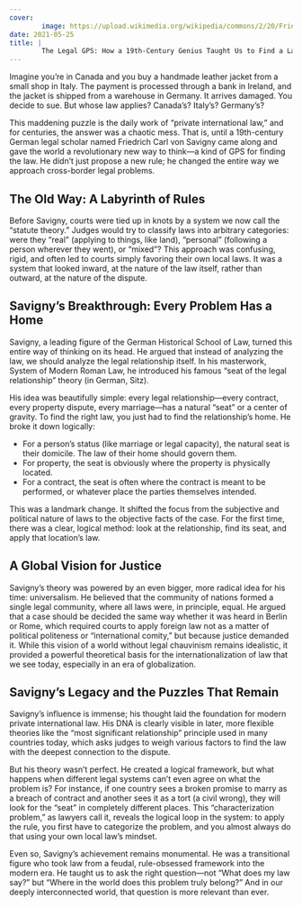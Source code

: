 ```yaml
---
cover:
        image: https://upload.wikimedia.org/wikipedia/commons/2/20/Friedrich_Carl_von_Savigny_02.jpg
date: 2021-05-25
title: |
        The Legal GPS: How a 19th-Century Genius Taught Us to Find a Law’s “Natural Home”
---
```


Imagine you’re in Canada and you buy a handmade leather jacket from a small shop in Italy. The payment is processed through a bank in Ireland, and the jacket is shipped from a warehouse in Germany. It arrives damaged. You decide to sue. But whose law applies? Canada’s? Italy’s? Germany’s?

This maddening puzzle is the daily work of “private international law,” and for centuries, the answer was a chaotic mess. That is, until a 19th-century German legal scholar named Friedrich Carl von Savigny came along and gave the world a revolutionary new way to think—a kind of GPS for finding the law. He didn’t just propose a new rule; he changed the entire way we approach cross-border legal problems.

## The Old Way: A Labyrinth of Rules

Before Savigny, courts were tied up in knots by a system we now call the “statute theory.” Judges would try to classify laws into arbitrary categories: were they “real” (applying to things, like land), “personal” (following a person wherever they went), or “mixed”? This approach was confusing, rigid, and often led to courts simply favoring their own local laws. It was a system that looked inward, at the nature of the law itself, rather than outward, at the nature of the dispute.

## Savigny’s Breakthrough: Every Problem Has a Home

Savigny, a leading figure of the German Historical School of Law, turned this entire way of thinking on its head. He argued that instead of analyzing the law, we should analyze the legal relationship itself. In his masterwork, System of Modern Roman Law, he introduced his famous “seat of the legal relationship” theory (in German, Sitz).

His idea was beautifully simple: every legal relationship—every contract, every property dispute, every marriage—has a natural “seat” or a center of gravity. To find the right law, you just had to find the relationship’s home. He broke it down logically:

- For a person’s status (like marriage or legal capacity), the natural seat is their domicile. The law of their home should govern them.
- For property, the seat is obviously where the property is physically located.
- For a contract, the seat is often where the contract is meant to be performed, or whatever place the parties themselves intended.

This was a landmark change. It shifted the focus from the subjective and political nature of laws to the objective facts of the case. For the first time, there was a clear, logical method: look at the relationship, find its seat, and apply that location’s law.

## A Global Vision for Justice

Savigny’s theory was powered by an even bigger, more radical idea for his time: universalism. He believed that the community of nations formed a single legal community, where all laws were, in principle, equal. He argued that a case should be decided the same way whether it was heard in Berlin or Rome, which required courts to apply foreign law not as a matter of political politeness or “international comity,” but because justice demanded it. While this vision of a world without legal chauvinism remains idealistic, it provided a powerful theoretical basis for the internationalization of law that we see today, especially in an era of globalization.

## Savigny’s Legacy and the Puzzles That Remain

Savigny’s influence is immense; his thought laid the foundation for modern private international law. His DNA is clearly visible in later, more flexible theories like the “most significant relationship” principle used in many countries today, which asks judges to weigh various factors to find the law with the deepest connection to the dispute.

But his theory wasn’t perfect. He created a logical framework, but what happens when different legal systems can’t even agree on what the problem is? For instance, if one country sees a broken promise to marry as a breach of contract and another sees it as a tort (a civil wrong), they will look for the “seat” in completely different places. This “characterization problem,” as lawyers call it, reveals the logical loop in the system: to apply the rule, you first have to categorize the problem, and you almost always do that using your own local law’s mindset.

Even so, Savigny’s achievement remains monumental. He was a transitional figure who took law from a feudal, rule-obsessed framework into the modern era. He taught us to ask the right question—not “What does my law say?” but “Where in the world does this problem truly belong?” And in our deeply interconnected world, that question is more relevant than ever.